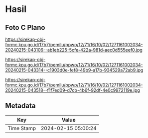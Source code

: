 # Hasil

## Foto C Plano

https://sirekap-obj-formc.kpu.go.id/17b7/pemilu/ppwp/12/71/16/10/02/1271161002034-20240215-043106--ab1eb225-5cfe-422a-981d-aec0d555eef0.jpg

https://sirekap-obj-formc.kpu.go.id/17b7/pemilu/ppwp/12/71/16/10/02/1271161002034-20240215-043314--c1903d0e-fef8-49b9-a17b-934529a72ab9.jpg

https://sirekap-obj-formc.kpu.go.id/17b7/pemilu/ppwp/12/71/16/10/02/1271161002034-20240215-043518--f1f7ed09-d7cb-4b6f-92df-4e0c9972119e.jpg


## Metadata

| Key        | Value               |
| ---------- | ------------------- |
| Time Stamp | 2024-02-15 05:00:24 |



